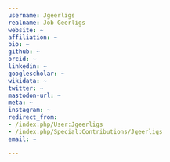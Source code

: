 ```yaml
---
username: Jgeerligs
realname: Job Geerligs
website: ~
affiliation: ~
bio: ~
github: ~
orcid: ~
linkedin: ~
googlescholar: ~
wikidata: ~
twitter: ~
mastodon-url: ~
meta: ~
instagram: ~
redirect_from:
- /index.php/User:Jgeerligs
- /index.php/Special:Contributions/Jgeerligs
email: ~

---
```

